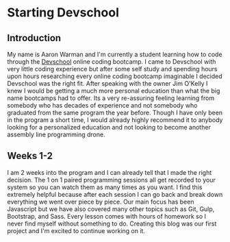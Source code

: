 # Starting Devschool

## Introduction
My name is Aaron Warman and I'm currently a student learning how to code through the [Devschool](http://www.devschoolrocks.io) online coding bootcamp. I came to Devschool with very little coding experience but after some self study and spending hours upon hours researching every online coding bootcamp imaginable I decided Devschool was the right fit. After speaking with the owner Jim O'Kelly I knew I would be getting a much more personal education than what the big name bootcamps had to offer. Its a very re-assuring feeling learning from somebody who has decades of experience and not somebody who graduated from the same program the year before. Though I have only been in the program a short time, I would already highly recommend it to anybody looking for a personalized education and not looking to become another assembly line programming drone.

## Weeks 1-2
I am 2 weeks into the program and I can already tell that I made the right decision. The 1 on 1 paired programming sessions all get recorded to your system so you can watch them as many times as you want. I find this extremely helpful because after each session I can go back and break down everything we went over piece by piece. Our main focus has been Javascript but we have also covered many other topics such as Git, Gulp, Bootstrap, and Sass. Every lesson comes with hours of homework so I never find myself without something to do. Creating this blog was our first project and I'm excited to continue working on it. 

